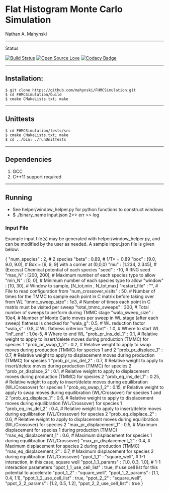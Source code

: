 # Flat Histogram Monte Carlo Simulation

Nathan A. Mahynski

---

Status

[![Build Status](https://travis-ci.org/mahynski/FHMCSimulation.svg?branch=master)](https://travis-ci.org/mahynski/FHMCSimulation) [![Open Source Love](https://badges.frapsoft.com/os/v2/open-source.svg?v=103)](https://github.com/ellerbrock/open-source-badge/) [![Codacy Badge](https://api.codacy.com/project/badge/Grade/f5b0edf4e77e4902b871d7f1faeabc6f)](https://www.codacy.com/app/nathan-mahynski/FHMCSimulation?utm_source=github.com&amp;utm_medium=referral&amp;utm_content=mahynski/FHMCSimulation&amp;utm_campaign=Badge_Grade)

---

## Installation:

```
$ git clone https://github.com/mahynski/FHMCSimulation.git
$ cd FHMCSimulation/build
$ cmake CMakeLists.txt; make
```

---

## Unittests

```
$ cd FHMCSimulation/tests/src
$ cmake CMakeLists.txt; make
$ cd ../bin; ./runUnitTests
```

---

## Dependencies

1. GCC
2. C++11 support required

---

## Running

* See helper/window_helper.py for python functions to construct windows
* $ ./binary_name input.json 2>> err >> log

### Input File

Example input file(s) may be generated with helper/window_helper.py, and can be modified by the user as needed.  A sample input.json file is given below:

 {
 "num_species" : 2, # 2 species
 "beta" : 0.89, # 1/T* = 0.89
 "box" : [9.0, 9.0, 9.0], # Box = [9, 9, 9] with a corner at (0,0,0)
 "mu" : [1.234, 2.345], # (Excess) Chemical potential of each species
"seed" : -10, # RNG seed
"max_N" : [200, 200], # Maximum number of each species type to allow
"min_N" : [0, 0], # Minimum number of each species type to allow
"window" : [10, 30], # Window to sample, [N_tot,min , N_tot,max]
"restart_file" : "", # File to read configuration from
"num_crossover_visits" : 50, # Number of times for the TMMC to sample each point in C matrix before taking over from WL
"tmmc_sweep_size" : 1e3, # Number of times each point in C matrix must be visited per sweep
"total_tmmc_sweeps" : 300, # Total number of sweeps to perform during TMMC stage
"wala_sweep_size" : 10e4, # Number of Monte Carlo moves per sweep in WL stage (after each sweep) flatness is checked for
"wala_g": 0.5, # WL reduction factor
"wala_s" : 0.8, # WL flatness criterion
"lnF_start" : 1.0, # Where to start WL
"lnF_end" : 1.0e-5, # Where to end WL
"prob_pr_ins_del_1" : 0.1, # Relative weight to apply to insert/delete moves during production (TMMC) for species 1
"prob_pr_swap_1_2" : 0.2, # Relative weight to apply to swap moves during production (TMMC) for species 1 and 2
"prob_pr_displace_1" : 0.7, # Relative weight to apply to displacement moves during production (TMMC) for species 1
"prob_pr_ins_del_2" : 0.7, # Relative weight to apply to insert/delete moves during production (TMMC) for species 2
"prob_pr_displace_2" : 0.1, # Relative weight to apply to displacement moves during production (TMMC) for species 2
"prob_eq_ins_del_1" : 0.25, # Relative weight to apply to insert/delete moves during equilibration (WL/Crossover) for species 1
"prob_eq_swap_1_2" : 0.15, # Relative weight to apply to swap moves during equilibration (WL/Crossover) for species 1 and 2
"prob_eq_displace_1" : 0.6, # Relative weight to apply to displacement moves during equilibration (WL/Crossover) for species 1
"prob_eq_ins_del_2" : 0.4, # Relative weight to apply to insert/delete moves during equilibration (WL/Crossover) for species 2
"prob_eq_displace_2" : 0.6, # Relative weight to apply to displacement moves during equilibration (WL/Crossover) for species 2
"max_pr_displacement_1" : 0.5, # Maximum displacement for species 1 during production (TMMC)
"max_eq_displacement_1" : 0.6, # Maximum displacement for species 1 during equilibration (WL/Crossover)
"max_pr_displacement_2" : 0.4, # Maximum displacement for species 2 during production (TMMC)
"max_eq_displacement_2" : 0.7, # Maximum displacement for species 2 during equilibration (WL/Crossover)
"ppot_1_1" : "square_well", # 1-1 interaction, in this case, square well
"ppot_1_1_params" : [1.0, 0.3, 1.0], # 1-1 interaction parameters
"ppot_1_1_use_cell_list" : true, # use cell list for this potential to accelerate
"ppot_1_2" : "square_well",
"ppot_1_2_params" : [1.1, 0.4, 1.1],
"ppot_1_2_use_cell_list" : true,
"ppot_2_2" : "square_well",
"ppot_2_2_params" : [1.2, 0.5, 1.2],
"ppot_2_2_use_cell_list" : true
}
